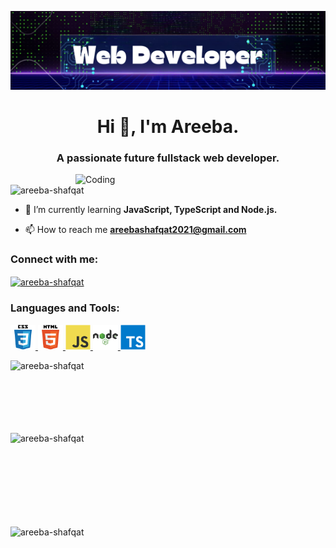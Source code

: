 ![logo](https://github.com/Areeba-Shafqat/Areeba-Shafqat/blob/main/Simple%20Work%20LinkedIn%20Banner.png)

<h1 align="center">Hi 👋, I'm Areeba.</h1>
<h3 align="center">A passionate future fullstack web developer.</h3>

<img align="right" alt="Coding" width="400" src="https://i.pinimg.com/originals/e7/26/c7/e726c74ac081eed50feee1433d12c998.gif">

<p align="left"> <img src="https://komarev.com/ghpvc/?username=areeba-shafqat&label=Profile%20views&color=0e75b6&style=flat" alt="areeba-shafqat" /> </p>

- 🌱 I’m currently learning **JavaScript, TypeScript and Node.js.**

- 📫 How to reach me **areebashafqat2021@gmail.com**

<h3 align="left">Connect with me:</h3>
<p align="left">
<a href="https://linkedin.com/in/areeba-shafqat" target="blank"><img align="center" src="https://raw.githubusercontent.com/rahuldkjain/github-profile-readme-generator/master/src/images/icons/Social/linked-in-alt.svg" alt="areeba-shafqat" height="30" width="40" /></a>
</p>

<h3 align="left">Languages and Tools:</h3>
<p align="left"> <a href="https://www.w3schools.com/css/" target="_blank" rel="noreferrer"> <img src="https://raw.githubusercontent.com/devicons/devicon/master/icons/css3/css3-original-wordmark.svg" alt="css3" width="40" height="40"/> </a> <a href="https://www.w3.org/html/" target="_blank" rel="noreferrer"> <img src="https://raw.githubusercontent.com/devicons/devicon/master/icons/html5/html5-original-wordmark.svg" alt="html5" width="40" height="40"/> </a> <a href="https://developer.mozilla.org/en-US/docs/Web/JavaScript" target="_blank" rel="noreferrer"> <img src="https://raw.githubusercontent.com/devicons/devicon/master/icons/javascript/javascript-original.svg" alt="javascript" width="40" height="40"/> </a> <a href="https://nodejs.org" target="_blank" rel="noreferrer"> <img src="https://raw.githubusercontent.com/devicons/devicon/master/icons/nodejs/nodejs-original-wordmark.svg" alt="nodejs" width="40" height="40"/> </a> <a href="https://www.typescriptlang.org/" target="_blank" rel="noreferrer"> <img src="https://raw.githubusercontent.com/devicons/devicon/master/icons/typescript/typescript-original.svg" alt="typescript" width="40" height="40"/> </a> </p>

<p><img align="left" src="https://github-readme-stats.vercel.app/api/top-langs?username=areeba-shafqat&show_icons=true&locale=en&layout=compact" alt="areeba-shafqat" /></p></br></br></br></br></br></br>

<p><img align="left" src="https://github-readme-stats.vercel.app/api?username=areeba-shafqat&show_icons=true&locale=en" alt="areeba-shafqat" /></p></br></br></br></br></br></br></br></br>


<p><img align="left" src="https://github-readme-streak-stats.herokuapp.com/?user=areeba-shafqat&" alt="areeba-shafqat" /></p>
